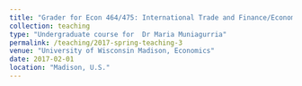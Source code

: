 ```yaml
---
title: "Grader for Econ 464/475: International Trade and Finance/Economics of Growth"
collection: teaching
type: "Undergraduate course for  Dr Maria Muniagurria"
permalink: /teaching/2017-spring-teaching-3
venue: "University of Wisconsin Madison, Economics"
date: 2017-02-01
location: "Madison, U.S."
---
```



